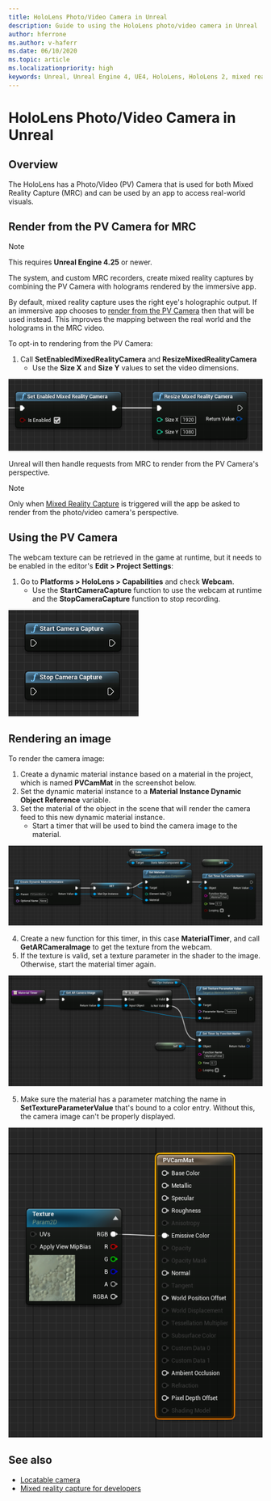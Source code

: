 ```yaml
---
title: HoloLens Photo/Video Camera in Unreal
description: Guide to using the HoloLens photo/video camera in Unreal
author: hferrone
ms.author: v-haferr
ms.date: 06/10/2020
ms.topic: article
ms.localizationpriority: high
keywords: Unreal, Unreal Engine 4, UE4, HoloLens, HoloLens 2, mixed reality, development, features, documentation, guides, holograms, camera, PV camera, MRC
---
```

# HoloLens Photo/Video Camera in Unreal

## Overview

The HoloLens has a Photo/Video (PV) Camera that is used for both Mixed Reality Capture (MRC) and can be used by an app to access real-world visuals.

## Render from the PV Camera for MRC

> [!NOTE]
> This requires **Unreal Engine 4.25** or newer.

The system, and custom MRC recorders, create mixed reality captures by combining the PV Camera with holograms rendered by the immersive app.

By default, mixed reality capture uses the right eye's holographic output. If an immersive app chooses to [render from the PV Camera](mixed-reality-capture-for-developers.md#render-from-the-pv-camera-opt-in) then that will be used instead. This improves the mapping between the real world and the holograms in the MRC video.

To opt-in to rendering from the PV Camera:

1. Call **SetEnabledMixedRealityCamera** and **ResizeMixedRealityCamera**
    * Use the **Size X** and **Size Y** values to set the video dimensions.

![Camera 3rd](images/unreal-camera-3rd.PNG)

Unreal will then handle requests from MRC to render from the PV Camera's perspective.

> [!NOTE]
> Only when [Mixed Reality Capture](mixed-reality-capture.md) is triggered will the app be asked to render from the photo/video camera's perspective.

## Using the PV Camera

The webcam texture can be retrieved in the game at runtime, but it needs to be enabled in the editor's **Edit > Project Settings**:
1. Go to **Platforms > HoloLens > Capabilities** and check **Webcam**.
    * Use the **StartCameraCapture** function to use the webcam at runtime and the **StopCameraCapture** function to stop recording.

![Camera Start Stop](images/unreal-camera-startstop.PNG)

## Rendering an image
To render the camera image:
1. Create a dynamic material instance based on a material in the project, which is named **PVCamMat** in the screenshot below.  
2. Set the dynamic material instance to a **Material Instance Dynamic Object Reference** variable.  
3. Set the material of the object in the scene that will render the camera feed to this new dynamic material instance.
    * Start a timer that will be used to bind the camera image to the material. 

![Camera Render](images/unreal-camera-render.PNG)

4. Create a new function for this timer, in this case **MaterialTimer**, and call **GetARCameraImage** to get the texture from the webcam.  
5. If the texture is valid, set a texture parameter in the shader to the image.  Otherwise, start the material timer again. 

![Camera Texture](images/unreal-camera-texture.PNG)

5. Make sure the material has a parameter matching the name in **SetTextureParameterValue** that's bound to a color entry. Without this, the camera image can't be properly displayed.

![Camera Texture](images/unreal-camera-material.PNG)

## See also
* [Locatable camera](locatable-camera.md)
* [Mixed reality capture for developers](mixed-reality-capture-for-developers.md)
